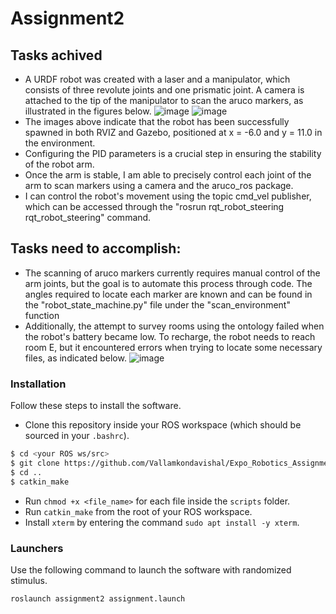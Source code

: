 # Assignment2

## Tasks achived
- A URDF robot was created with a laser and a manipulator, which consists of three revolute joints and one prismatic joint. A camera is attached to the tip of the manipulator to scan the  aruco markers, as illustrated in the figures below. 
![image](https://user-images.githubusercontent.com/73067092/219985696-f6def257-d659-403b-96f9-8922f3666b45.png)
![image](https://user-images.githubusercontent.com/73067092/219985786-7fd01baf-8498-4479-8d21-4ff81efd508f.png)
- The images above indicate that the robot has been successfully spawned in both RVIZ and Gazebo, positioned at x = -6.0 and y = 11.0 in the environment.
- Configuring the PID parameters is a crucial step in ensuring the stability of the robot arm. 
- Once the arm is stable, I am able to precisely control each joint of the arm to scan markers using a camera and the aruco_ros package.
-  I can control the robot's movement using the topic cmd_vel publisher, which can be accessed through the "rosrun rqt_robot_steering rqt_robot_steering" command.

## Tasks need to accomplish:
- The scanning of aruco markers currently requires manual control of the arm joints, but the goal is to automate this process through code. The angles required to locate each marker are known and can be found in the "robot_state_machine.py" file under the "scan_environment" function
- Additionally, the attempt to survey rooms using the ontology failed when the robot's battery became low. To recharge, the robot needs to reach room E, but it encountered errors when trying to locate some necessary files, as indicated below.
![image](https://user-images.githubusercontent.com/73067092/219987907-185e2d2f-ea7b-443e-b645-ec1879216043.png)

### Installation

Follow these steps to install the software.
 - Clone this repository inside your ROS workspace (which should be sourced in your `.bashrc`).
 ```bash
$ cd <your ROS ws/src>
$ git clone https://github.com/Vallamkondavishal/Expo_Robotics_Assignment-2.git
$ cd ..
$ catkin_make
```
 
 - Run `chmod +x <file_name>` for each file inside the `scripts` folder.
 - Run `catkin_make` from the root of your ROS workspace.
 - Install `xterm` by entering the command `sudo apt install -y xterm`.

### Launchers

Use the following command to launch the software with randomized stimulus.
```bash
roslaunch assignment2 assignment.launch  

```





